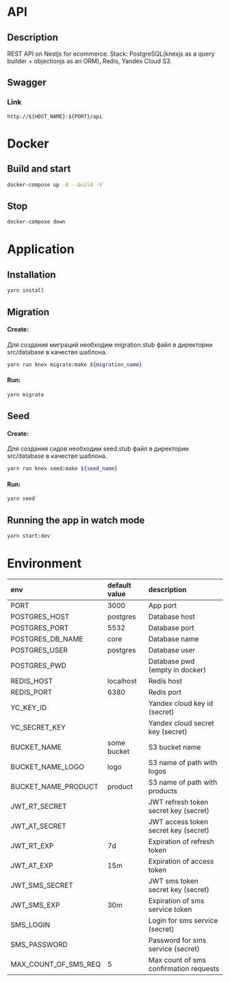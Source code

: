 # API

## Description
REST API on Nestjs for ecommerce. Stack: PostgreSQL(knexjs as a query builder + objectionjs as an ORM), Redis, Yandex Cloud S3.

## Swagger

### Link 
`http://${HOST_NAME}:${PORT}/api`

# Docker

## Build and start


```bash
docker-compose up -d --build -V
```

## Stop
```bash
docker-compose down
```

# Application

## Installation
```bash
yarn install
```
## Migration
#### Create: 
Для создания миграций необходим migration.stub файл в директории src/database в качестве шаблона.
```bash
yarn run knex migrate:make ${migration_name}
```

#### Run:
```bash
yarn migrate
```

## Seed
#### Create:
Для создания сидов необходим seed.stub файл в директории src/database в качестве шаблона.
```bash
yarn run knex seed:make ${seed_name}
```

#### Run:
```bash
yarn seed
```

## Running the app in watch mode
```bash
yarn start:dev
```



# Environment

| env                  | default value  | description                            |
|:---------------------|:---------------|:---------------------------------------|
| PORT                 | 3000           | App port                               |
| POSTGRES_HOST        | postgres       | Database host                          |
| POSTGRES_PORT        | 5532           | Database port                          |
| POSTGRES_DB_NAME     | core           | Database name                          |
| POSTGRES_USER        | postgres       | Database user                          |
| POSTGRES_PWD         |                | Database pwd (empty in docker)         |
| REDIS_HOST           | localhost      | Redis host                             |
| REDIS_PORT           | 6380           | Redis port                             |
| YC_KEY_ID            |                | Yandex cloud key id (secret)           |
| YC_SECRET_KEY        |                | Yandex cloud secret key (secret)       |
| BUCKET_NAME          | some bucket    | S3 bucket name                         |
| BUCKET_NAME_LOGO     | logo           | S3 name of path with logos             |
| BUCKET_NAME_PRODUCT  | product        | S3 name of path with products          |
| JWT_RT_SECRET        |                | JWT refresh token secret key (secret)  |
| JWT_AT_SECRET        |                | JWT access token secret key (secret)   |
| JWT_RT_EXP           | 7d             | Expiration of refresh token            |
| JWT_AT_EXP           | 15m            | Expiration of access token             |
| JWT_SMS_SECRET       |                | JWT sms token secret key (secret)      |
| JWT_SMS_EXP          | 30m            | Expiration of sms service token        |
| SMS_LOGIN            |                | Login for sms service (secret)         |
| SMS_PASSWORD         |                | Password for sms service (secret)      |
| MAX_COUNT_OF_SMS_REQ | 5              | Max count of sms confirmation requests |
